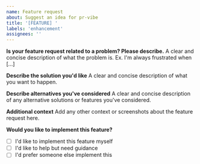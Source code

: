 ```yaml
---
name: Feature request
about: Suggest an idea for pr-vibe
title: '[FEATURE] '
labels: 'enhancement'
assignees: ''
---
```


**Is your feature request related to a problem? Please describe.**
A clear and concise description of what the problem is. Ex. I'm always frustrated when [...]

**Describe the solution you'd like**
A clear and concise description of what you want to happen.

**Describe alternatives you've considered**
A clear and concise description of any alternative solutions or features you've considered.

**Additional context**
Add any other context or screenshots about the feature request here.

**Would you like to implement this feature?**
- [ ] I'd like to implement this feature myself
- [ ] I'd like to help but need guidance
- [ ] I'd prefer someone else implement this